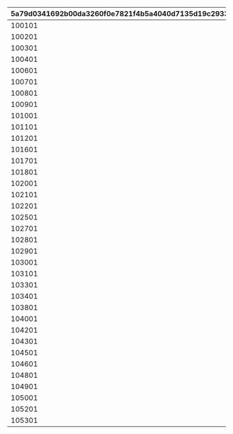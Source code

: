|5a79d0341692b00da3260f0e7821f4b5a4040d7135d19c2933aede0090b48eb0|dd2eb54b46942d5e3ee1f5e3e37663755700d3f320a71698a9005386931054cc|368e6b7a8d8e715d52534d01e9321c559c899a27a168835123606b2b89f0f17d|09c9b43290846db25b9bf2cb15f966e0b486a39fe60436f3f2657c00f067b558|
| --- | --- | --- | --- |
|100101|938|-354|1.6|
|100201|952|-499|1.6|
|100301|1014|-523|1.6|
|100401|894|-488|1.6|
|100601|980|-628|1.6|
|100701|983|-573|1.6|
|100801|1019|-544|1.6|
|100901|985|-510|1.6|
|101001|1115|-660|1.6|
|101101|1128|-415|1.6|
|101201|1042|-589|1.6|
|101601|1050|-501|1.6|
|101701|1038|-598|1.6|
|101801|985|-356|1.6|
|102001|1114|-494|1.6|
|102101|1003|-392|1.6|
|102201|1057|-407|1.6|
|102501|997|-388|1.6|
|102701|1090|-490|1.6|
|102801|987|-554|1.6|
|102901|976|-526|1.6|
|103001|994|-879|1.6|
|103101|1056|-560|1.6|
|103301|1018|-453|1.6|
|103401|1017|-345|1.6|
|103801|961|-674|1.6|
|104001|1095|-499|1.6|
|104201|955|-521|1.6|
|104301|1079|-581|1.6|
|104501|980|-538|1.6|
|104601|954|-364|1.6|
|104801|1107|-777|1.6|
|104901|973|-795|1.6|
|105001|1122|-492|1.6|
|105201|1035|-607|1.6|
|105301|885|-490|1.6|